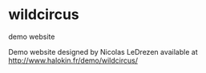 # wildcircus
demo website


Demo website designed by Nicolas LeDrezen
available at http://www.halokin.fr/demo/wildcircus/
